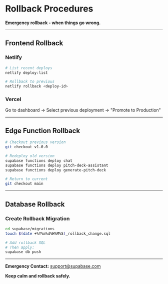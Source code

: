 # Rollback Procedures

**Emergency rollback - when things go wrong.**

---

## Frontend Rollback

### Netlify
```bash
# List recent deploys
netlify deploy:list

# Rollback to previous
netlify rollback <deploy-id>
```

### Vercel
Go to dashboard → Select previous deployment → "Promote to Production"

---

## Edge Function Rollback

```bash
# Checkout previous version
git checkout v1.0.0

# Redeploy old version
supabase functions deploy chat
supabase functions deploy pitch-deck-assistant
supabase functions deploy generate-pitch-deck

# Return to current
git checkout main
```

---

## Database Rollback

### Create Rollback Migration
```bash
cd supabase/migrations
touch $(date +%Y%m%d%H%M%S)_rollback_change.sql

# Add rollback SQL
# Then apply:
supabase db push
```

---

**Emergency Contact:** support@supabase.com

**Keep calm and rollback safely.**
